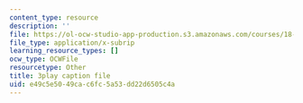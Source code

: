 ```yaml
---
content_type: resource
description: ''
file: https://ol-ocw-studio-app-production.s3.amazonaws.com/courses/18-01sc-single-variable-calculus-fall-2010/e49c5e5049cac6fc5a53dd22d6505c4a_BGE3wb7H2PA.srt
file_type: application/x-subrip
learning_resource_types: []
ocw_type: OCWFile
resourcetype: Other
title: 3play caption file
uid: e49c5e50-49ca-c6fc-5a53-dd22d6505c4a
---
```

